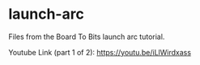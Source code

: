 # launch-arc
Files from the Board To Bits launch arc tutorial.

Youtube Link (part 1 of 2): https://youtu.be/iLlWirdxass

